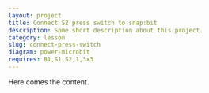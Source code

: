 ```yaml
---
layout: project
title: Connect S2 press switch to snap:bit
description: Some short description about this project.
category: lesson
slug: connect-press-switch
diagram: power-microbit
requires: B1,S1,S2,1,3x3
---
```


Here comes the content.